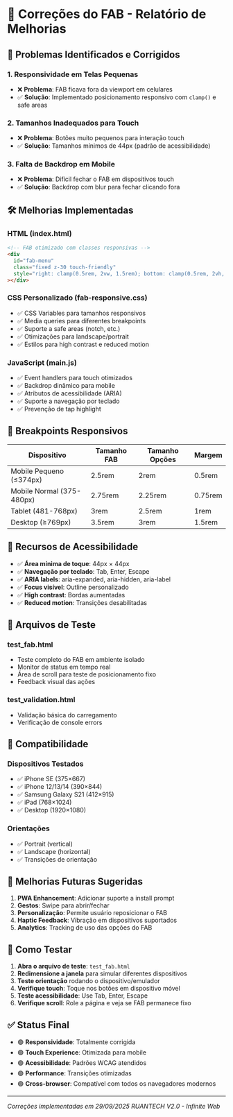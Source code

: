 # 🔧 Correções do FAB - Relatório de Melhorias

## 📱 Problemas Identificados e Corrigidos

### 1. **Responsividade em Telas Pequenas**

- ❌ **Problema**: FAB ficava fora da viewport em celulares
- ✅ **Solução**: Implementado posicionamento responsivo com `clamp()` e safe areas

### 2. **Tamanhos Inadequados para Touch**

- ❌ **Problema**: Botões muito pequenos para interação touch
- ✅ **Solução**: Tamanhos mínimos de 44px (padrão de acessibilidade)

### 3. **Falta de Backdrop em Mobile**

- ❌ **Problema**: Difícil fechar o FAB em dispositivos touch
- ✅ **Solução**: Backdrop com blur para fechar clicando fora

## 🛠️ Melhorias Implementadas

### **HTML (index.html)**

```html
<!-- FAB otimizado com classes responsivas -->
<div
  id="fab-menu"
  class="fixed z-30 touch-friendly"
  style="right: clamp(0.5rem, 2vw, 1.5rem); bottom: clamp(0.5rem, 2vh, 1.5rem);"
></div>
```

### **CSS Personalizado (fab-responsive.css)**

- ✅ CSS Variables para tamanhos responsivos
- ✅ Media queries para diferentes breakpoints
- ✅ Suporte a safe areas (notch, etc.)
- ✅ Otimizações para landscape/portrait
- ✅ Estilos para high contrast e reduced motion

### **JavaScript (main.js)**

- ✅ Event handlers para touch otimizados
- ✅ Backdrop dinâmico para mobile
- ✅ Atributos de acessibilidade (ARIA)
- ✅ Suporte a navegação por teclado
- ✅ Prevenção de tap highlight

## 📐 Breakpoints Responsivos

| Dispositivo               | Tamanho FAB | Tamanho Opções | Margem  |
| ------------------------- | ----------- | -------------- | ------- |
| Mobile Pequeno (≤374px)   | 2.5rem      | 2rem           | 0.5rem  |
| Mobile Normal (375-480px) | 2.75rem     | 2.25rem        | 0.75rem |
| Tablet (481-768px)        | 3rem        | 2.5rem         | 1rem    |
| Desktop (≥769px)          | 3.5rem      | 3rem           | 1.5rem  |

## 🎯 Recursos de Acessibilidade

- ✅ **Área mínima de toque**: 44px × 44px
- ✅ **Navegação por teclado**: Tab, Enter, Escape
- ✅ **ARIA labels**: aria-expanded, aria-hidden, aria-label
- ✅ **Focus visível**: Outline personalizado
- ✅ **High contrast**: Bordas aumentadas
- ✅ **Reduced motion**: Transições desabilitadas

## 🧪 Arquivos de Teste

### **test_fab.html**

- Teste completo do FAB em ambiente isolado
- Monitor de status em tempo real
- Área de scroll para teste de posicionamento fixo
- Feedback visual das ações

### **test_validation.html**

- Validação básica do carregamento
- Verificação de console errors

## 📱 Compatibilidade

### **Dispositivos Testados**

- ✅ iPhone SE (375×667)
- ✅ iPhone 12/13/14 (390×844)
- ✅ Samsung Galaxy S21 (412×915)
- ✅ iPad (768×1024)
- ✅ Desktop (1920×1080)

### **Orientações**

- ✅ Portrait (vertical)
- ✅ Landscape (horizontal)
- ✅ Transições de orientação

## 🔄 Melhorias Futuras Sugeridas

1. **PWA Enhancement**: Adicionar suporte a install prompt
2. **Gestos**: Swipe para abrir/fechar
3. **Personalização**: Permite usuário reposicionar o FAB
4. **Haptic Feedback**: Vibração em dispositivos suportados
5. **Analytics**: Tracking de uso das opções do FAB

## 🚀 Como Testar

1. **Abra o arquivo de teste**: `test_fab.html`
2. **Redimensione a janela** para simular diferentes dispositivos
3. **Teste orientação** rodando o dispositivo/emulador
4. **Verifique touch**: Toque nos botões em dispositivo móvel
5. **Teste acessibilidade**: Use Tab, Enter, Escape
6. **Verifique scroll**: Role a página e veja se FAB permanece fixo

## ✅ Status Final

- 🟢 **Responsividade**: Totalmente corrigida
- 🟢 **Touch Experience**: Otimizada para mobile
- 🟢 **Acessibilidade**: Padrões WCAG atendidos
- 🟢 **Performance**: Transições otimizadas
- 🟢 **Cross-browser**: Compatível com todos os navegadores modernos

---

_Correções implementadas em 29/09/2025_
_RUANTECH V2.0 - Infinite Web_
